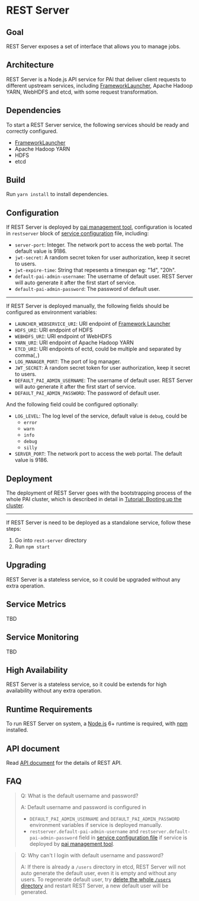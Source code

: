 <!--
  Copyright (c) Microsoft Corporation
  All rights reserved.

  MIT License

  Permission is hereby granted, free of charge, to any person obtaining a copy of this software and associated
  documentation files (the "Software"), to deal in the Software without restriction, including without limitation
  the rights to use, copy, modify, merge, publish, distribute, sublicense, and/or sell copies of the Software, and
  to permit persons to whom the Software is furnished to do so, subject to the following conditions:
  The above copyright notice and this permission notice shall be included in all copies or substantial portions of the Software.

  THE SOFTWARE IS PROVIDED *AS IS*, WITHOUT WARRANTY OF ANY KIND, EXPRESS OR IMPLIED, INCLUDING
  BUT NOT LIMITED TO THE WARRANTIES OF MERCHANTABILITY, FITNESS FOR A PARTICULAR PURPOSE AND
  NONINFRINGEMENT. IN NO EVENT SHALL THE AUTHORS OR COPYRIGHT HOLDERS BE LIABLE FOR ANY CLAIM,
  DAMAGES OR OTHER LIABILITY, WHETHER IN AN ACTION OF CONTRACT, TORT OR OTHERWISE, ARISING FROM,
  OUT OF OR IN CONNECTION WITH THE SOFTWARE OR THE USE OR OTHER DEALINGS IN THE SOFTWARE.
-->


# REST Server

## Goal

REST Server exposes a set of interface that allows you to manage jobs.

## Architecture

REST Server is a Node.js API service for PAI that deliver client requests to different upstream
services, including [FrameworkLauncher](https://github.com/microsoft/pai/blob/v0.14.0/docs/frameworklauncher/README.md), Apache Hadoop YARN, WebHDFS and
etcd, with some request transformation.

## Dependencies

To start a REST Server service, the following services should be ready and correctly configured.

* [FrameworkLauncher](https://github.com/microsoft/pai/blob/v0.14.0/docs/frameworklauncher/README.md)
* Apache Hadoop YARN
* HDFS
* etcd

## Build

Run `yarn install` to install dependencies.

## Configuration

If REST Server is deployed by [pai management tool][pai-management], configuration is located in
`restserver` block of [service configuration][service-configuration] file, including:

* `server-port`: Integer. The network port to access the web portal. The default value is 9186.
* `jwt-secret`: A random secret token for user authorization, keep it secret to users.
* `jwt-expire-time`: String that repesents a timespan eg: "1d", "20h".
* `default-pai-admin-username`: The username of default user. REST Server will auto generate it
  after the first start of service.
* `default-pai-admin-password`: The password of default user.

---

If REST Server is deployed manually, the following fields should be configured as environment
variables:

* `LAUNCHER_WEBSERVICE_URI`: URI endpoint of [Framework Launcher](https://github.com/microsoft/pai/blob/v0.14.0/docs/frameworklauncher/README.md)
* `HDFS_URI`: URI endpoint of HDFS
* `WEBHDFS_URI`: URI endpoint of WebHDFS
* `YARN_URI`: URI endpoint of Apache Hadoop YARN
* `ETCD_URI`: URI endpoints of ectd, could be multiple and separated by comma(`,`)
* `LOG_MANAGER_PORT`: The port of log manager.
* `JWT_SECRET`: A random secret token for user authorization, keep it secret to users.
* `DEFAULT_PAI_ADMIN_USERNAME`: The username of default user. REST Server will auto generate it
  after the first start of service.
* `DEFAULT_PAI_ADMIN_PASSWORD`: The password of default user.

And the following field could be configured optionally:

* `LOG_LEVEL`: The log level of the service, default value is `debug`, could be
    * `error`
    * `warn`
    * `info`
    * `debug`
    * `silly`
* `SERVER_PORT`: The network port to access the web portal. The default value is 9186.

## Deployment

The deployment of REST Server goes with the bootstrapping process of the whole PAI cluster, which is described in detail in [Tutorial: Booting up the cluster](../pai-management/doc/customized-configuration.md).

---

If REST Server is need to be deployed as a standalone service, follow these steps:

1. Go into `rest-server` directory
2. Run `npm start`

## Upgrading

REST Server is a stateless service, so it could be upgraded without any extra operation.

## Service Metrics

TBD

## Service Monitoring

TBD

## High Availability

REST Server is a stateless service, so it could be extends for high availability without any extra operation.

## Runtime Requirements

To run REST Server on system, a [Node.js](https://nodejs.org) 6+ runtime is required, with [npm](https://www.npmjs.com/) installed.

## API document

Read [API document](./API.md) for the details of REST API.

## FAQ

> Q: What is the default username and password?
>
> A: Default username and password is configured in
>  - `DEFAULT_PAI_ADMIN_USERNAME` and `DEFAULT_PAI_ADMIN_PASSWORD` environment variables
>    if service is deployed manually.
>  - `restserver.default-pai-admin-username` and `restserver.default-pai-admin-password` field
>    in [service configuration file][service-configuration]
>    if service is deployed by [pai management tool][pai-management].

> Q: Why can't I login with default username and password?
>
> A: If there is already a `/users` directory in etcd, REST Server will not auto generate
>    the default user, even it is empty and without any users. To regenerate default user,
>    try [delete the whole `/users` directory](https://coreos.com/etcd/docs/latest/v2/api.html#deleting-a-directory)
>    and restart REST Server, a new default user will be generated.


[pai-management]: ../pai-management
[service-configuration]: ../../examples/cluster-configuration/services-configuration.yaml

